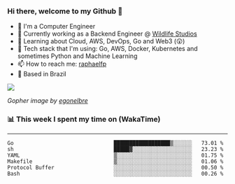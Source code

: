 ### Hi there, welcome to my Github 👋

- 📖 I'm a Computer Engineer
- 🔭 Currently working as a Backend Engineer @ [Wildlife Studios](https://wildlifestudios.com/)
- 🌱 Learning about Cloud, AWS, DevOps, Go and Web3 (😲)
- 🚀 Tech stack that I'm using: Go, AWS, Docker, Kubernetes and sometimes Python and Machine Learning
- 📫 How to reach me: [raphaelfp](https://linkedin.com/in/raphaelfp)
- 🏡 Based in Brazil

![](https://github.com/raphaelfp/gophers/blob/master/.thumb/animation/morning-coffee-3x.gif)

*Gopher image by [egonelbre](https://github.com/egonelbre/)*

### 📊 This week I spent my time on (WakaTime)

---

<!--START_SECTION:waka-->

```text
Go                                ██████████████████▒░░░░░░   73.01 %
sh                                █████▓░░░░░░░░░░░░░░░░░░░   23.23 %
YAML                              ▒░░░░░░░░░░░░░░░░░░░░░░░░   01.75 %
Makefile                          ▒░░░░░░░░░░░░░░░░░░░░░░░░   01.06 %
Protocol Buffer                   ░░░░░░░░░░░░░░░░░░░░░░░░░   00.50 %
Bash                              ░░░░░░░░░░░░░░░░░░░░░░░░░   00.26 %
```

<!--END_SECTION:waka-->
